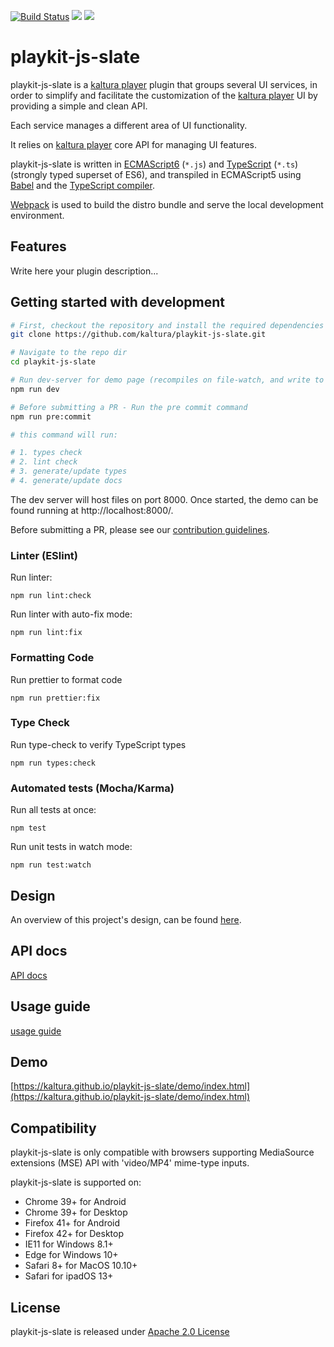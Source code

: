 [![Build Status](https://app.travis-ci.com/kaltura/playkit-js-slate.svg?branch=master)](https://app.travis-ci.com/kaltura/playkit-js-slate)
[![](https://img.shields.io/npm/v/@playkit-js/slate/latest.svg)](https://www.npmjs.com/package/@playkit-js/slate)
[![](https://img.shields.io/npm/v/@playkit-js/slate/canary.svg)](https://www.npmjs.com/package/@playkit-js/slate/v/canary)

# playkit-js-slate

playkit-js-slate is a [kaltura player] plugin that groups several UI services,
in order to simplify and facilitate the customization of the [kaltura player] UI by providing a simple and clean API.

Each service manages a different area of UI functionality.

It relies on [kaltura player] core API for managing UI features.

playkit-js-slate is written in [ECMAScript6] (`*.js`) and [TypeScript] (`*.ts`) (strongly typed superset of ES6), 
and transpiled in ECMAScript5 using [Babel](https://babeljs.io/) and the [TypeScript compiler].

[Webpack] is used to build the distro bundle and serve the local development environment.

[kaltura player]: https://github.com/kaltura/kaltura-player-js.
[ecmascript6]: https://github.com/ericdouglas/ES6-Learning#articles--tutorials
[typescript]: https://www.typescriptlang.org/
[typescript compiler]: https://www.typescriptlang.org/docs/handbook/compiler-options.html
[webpack]: https://webpack.js.org/

## Features

  Write here your plugin description...
    
## Getting started with development

```sh
# First, checkout the repository and install the required dependencies
git clone https://github.com/kaltura/playkit-js-slate.git

# Navigate to the repo dir
cd playkit-js-slate

# Run dev-server for demo page (recompiles on file-watch, and write to actual dist fs artifacts)
npm run dev

# Before submitting a PR - Run the pre commit command
npm run pre:commit

# this command will run:

# 1. types check
# 2. lint check
# 3. generate/update types
# 4. generate/update docs
```

The dev server will host files on port 8000. Once started, the demo can be found running at http://localhost:8000/.

Before submitting a PR, please see our [contribution guidelines](CONTRIBUTING.md).


### Linter (ESlint)

Run linter:

```
npm run lint:check
```

Run linter with auto-fix mode:

```
npm run lint:fix
```

### Formatting Code

Run prettier to format code

```
npm run prettier:fix
```

### Type Check

Run type-check to verify TypeScript types

```
npm run types:check
```

### Automated tests (Mocha/Karma)

Run all tests at once:

```
npm test
```

Run unit tests in watch mode:

```
npm run test:watch
```

## Design

An overview of this project's design, can be found [here](https://kaltura.atlassian.net/wiki/spaces/PROD/pages/3554412657/Side+Panel+Manager+-+Design+Document).

## API docs

[API docs](https://kaltura.github.io/playkit-js-slate/docs/api/index.html)

## Usage guide

[usage guide](./docs/guide.md)

## Demo

[https://kaltura.github.io/playkit-js-slate/demo/index.html](https://kaltura.github.io/playkit-js-slate/demo/index.html)


## Compatibility

playkit-js-slate is only compatible with browsers supporting MediaSource extensions (MSE) API with 'video/MP4' mime-type inputs.

playkit-js-slate is supported on:

- Chrome 39+ for Android
- Chrome 39+ for Desktop
- Firefox 41+ for Android
- Firefox 42+ for Desktop
- IE11 for Windows 8.1+
- Edge for Windows 10+
- Safari 8+ for MacOS 10.10+
- Safari for ipadOS 13+

## License

playkit-js-slate is released under [Apache 2.0 License](LICENSE)